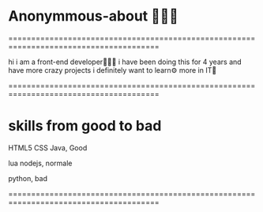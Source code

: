 # Anonymmous-about 👨🏼‍💻

=======================================================================================

hi i am a front-end developer👨🏼‍🎓 i have been doing this for 4 years and have more crazy projects i definitely want to learn⚙️ more in IT📱

=======================================================================================

# skills from good to bad

HTML5 CSS Java, Good

lua nodejs, normale

python, bad

=======================================================================================
